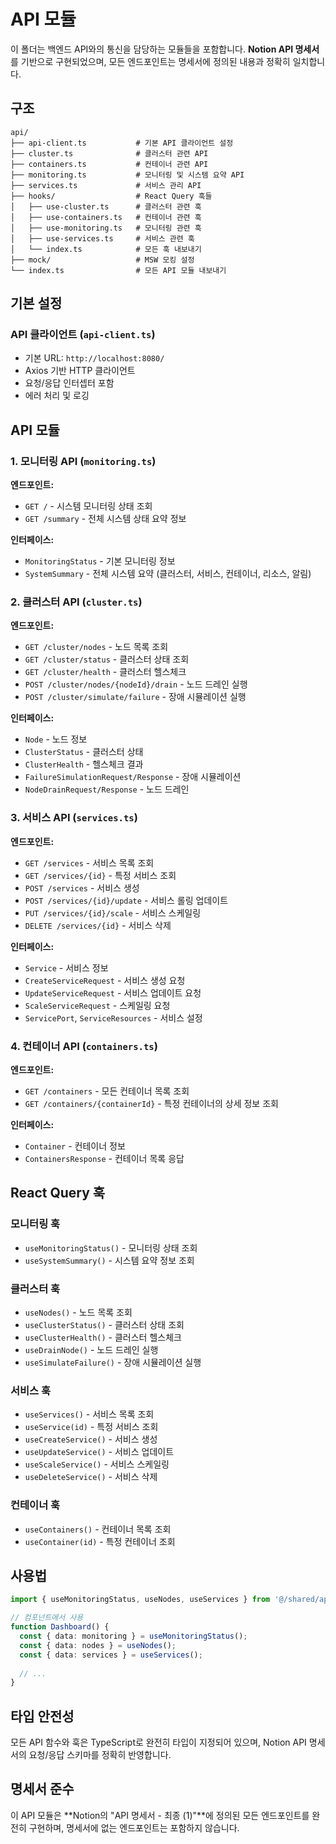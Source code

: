 # API 모듈

이 폴더는 백엔드 API와의 통신을 담당하는 모듈들을 포함합니다. **Notion API 명세서**를 기반으로 구현되었으며, 모든 엔드포인트는 명세서에 정의된 내용과 정확히 일치합니다.

## 구조

```
api/
├── api-client.ts           # 기본 API 클라이언트 설정
├── cluster.ts              # 클러스터 관련 API
├── containers.ts           # 컨테이너 관련 API  
├── monitoring.ts           # 모니터링 및 시스템 요약 API
├── services.ts             # 서비스 관리 API
├── hooks/                  # React Query 훅들
│   ├── use-cluster.ts      # 클러스터 관련 훅
│   ├── use-containers.ts   # 컨테이너 관련 훅
│   ├── use-monitoring.ts   # 모니터링 관련 훅
│   ├── use-services.ts     # 서비스 관련 훅
│   └── index.ts            # 모든 훅 내보내기
├── mock/                   # MSW 모킹 설정
└── index.ts                # 모든 API 모듈 내보내기
```

## 기본 설정

### API 클라이언트 (`api-client.ts`)
- 기본 URL: `http://localhost:8080/`
- Axios 기반 HTTP 클라이언트
- 요청/응답 인터셉터 포함
- 에러 처리 및 로깅

## API 모듈

### 1. 모니터링 API (`monitoring.ts`)

**엔드포인트:**
- `GET /` - 시스템 모니터링 상태 조회
- `GET /summary` - 전체 시스템 상태 요약 정보

**인터페이스:**
- `MonitoringStatus` - 기본 모니터링 정보
- `SystemSummary` - 전체 시스템 요약 (클러스터, 서비스, 컨테이너, 리소스, 알림)

### 2. 클러스터 API (`cluster.ts`)

**엔드포인트:**
- `GET /cluster/nodes` - 노드 목록 조회
- `GET /cluster/status` - 클러스터 상태 조회  
- `GET /cluster/health` - 클러스터 헬스체크
- `POST /cluster/nodes/{nodeId}/drain` - 노드 드레인 실행
- `POST /cluster/simulate/failure` - 장애 시뮬레이션 실행

**인터페이스:**
- `Node` - 노드 정보
- `ClusterStatus` - 클러스터 상태
- `ClusterHealth` - 헬스체크 결과
- `FailureSimulationRequest/Response` - 장애 시뮬레이션
- `NodeDrainRequest/Response` - 노드 드레인

### 3. 서비스 API (`services.ts`)

**엔드포인트:**
- `GET /services` - 서비스 목록 조회
- `GET /services/{id}` - 특정 서비스 조회
- `POST /services` - 서비스 생성
- `POST /services/{id}/update` - 서비스 롤링 업데이트
- `PUT /services/{id}/scale` - 서비스 스케일링
- `DELETE /services/{id}` - 서비스 삭제

**인터페이스:**
- `Service` - 서비스 정보
- `CreateServiceRequest` - 서비스 생성 요청
- `UpdateServiceRequest` - 서비스 업데이트 요청
- `ScaleServiceRequest` - 스케일링 요청
- `ServicePort`, `ServiceResources` - 서비스 설정

### 4. 컨테이너 API (`containers.ts`)

**엔드포인트:**
- `GET /containers` - 모든 컨테이너 목록 조회
- `GET /containers/{containerId}` - 특정 컨테이너의 상세 정보 조회

**인터페이스:**
- `Container` - 컨테이너 정보
- `ContainersResponse` - 컨테이너 목록 응답

## React Query 훅

### 모니터링 훅
- `useMonitoringStatus()` - 모니터링 상태 조회
- `useSystemSummary()` - 시스템 요약 정보 조회

### 클러스터 훅
- `useNodes()` - 노드 목록 조회
- `useClusterStatus()` - 클러스터 상태 조회
- `useClusterHealth()` - 클러스터 헬스체크
- `useDrainNode()` - 노드 드레인 실행
- `useSimulateFailure()` - 장애 시뮬레이션 실행

### 서비스 훅
- `useServices()` - 서비스 목록 조회
- `useService(id)` - 특정 서비스 조회
- `useCreateService()` - 서비스 생성
- `useUpdateService()` - 서비스 업데이트
- `useScaleService()` - 서비스 스케일링
- `useDeleteService()` - 서비스 삭제

### 컨테이너 훅
- `useContainers()` - 컨테이너 목록 조회
- `useContainer(id)` - 특정 컨테이너 조회

## 사용법

```typescript
import { useMonitoringStatus, useNodes, useServices } from '@/shared/api';

// 컴포넌트에서 사용
function Dashboard() {
  const { data: monitoring } = useMonitoringStatus();
  const { data: nodes } = useNodes();
  const { data: services } = useServices();
  
  // ...
}
```

## 타입 안전성

모든 API 함수와 훅은 TypeScript로 완전히 타입이 지정되어 있으며, Notion API 명세서의 요청/응답 스키마를 정확히 반영합니다.

## 명세서 준수

이 API 모듈은 **Notion의 "API 명세서 - 최종 (1)"**에 정의된 모든 엔드포인트를 완전히 구현하며, 명세서에 없는 엔드포인트는 포함하지 않습니다. 
